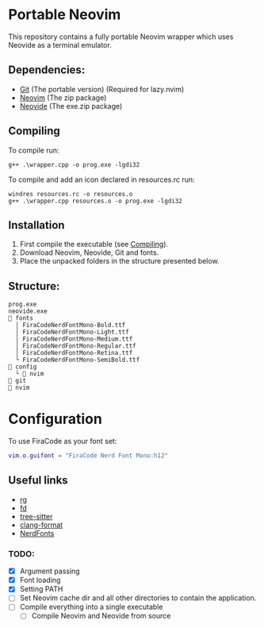 # Portable Neovim

This repository contains a fully portable Neovim wrapper which uses Neovide as a terminal emulator.

## Dependencies:
- [Git](https://git-scm.com/download/win) (The portable version) (Required for lazy.nvim)
- [Neovim](https://github.com/neovim/neovim/releases/latest) (The zip package)
- [Neovide](https://github.com/neovide/neovide/releases/latest) (The exe.zip package)

## Compiling

To compile run:
```
g++ .\wrapper.cpp -o prog.exe -lgdi32
```

To compile and add an icon declared in resources.rc run:

```
windres resources.rc -o resources.o
g++ .\wrapper.cpp resources.o -o prog.exe -lgdi32
```

## Installation

1. First compile the executable (see [Compiling](#Compiling)).
2. Download Neovim, Neovide, Git and fonts.
3. Place the unpacked folders in the structure presented below.

## Structure: 
```
prog.exe
neovide.exe
📁 fonts
  │ FiraCodeNerdFontMono-Bold.ttf
  │ FiraCodeNerdFontMono-Light.ttf
  │ FiraCodeNerdFontMono-Medium.ttf
  │ FiraCodeNerdFontMono-Regular.ttf
  │ FiraCodeNerdFontMono-Retina.ttf
  └ FiraCodeNerdFontMono-SemiBold.ttf
📁 config
  └ 📁 nvim
📁 git
📁 nvim
```

# Configuration

To use FiraCode as your font set:
```lua
vim.o.guifont = "FiraCode Nerd Font Mono:h12"
```
## Useful links
- [rg](https://github.com/BurntSushi/ripgrep/releases/tag/latest)
- [fd](https://github.com/sharkdp/fd/releases/latest)
- [tree-sitter](https://github.com/tree-sitter/tree-sitter/releases/latest)
- [clang-format](https://github.com/muttleyxd/clang-tools-static-binaries/releases/latest)
- [NerdFonts](https://www.nerdfonts.com/font-downloads)

### TODO: 
- [x] Argument passing
- [x] Font loading
- [x] Setting PATH
- [ ] Set Neovim cache dir and all other directories to contain the application.
- [ ] Compile everything into a single executable
    - [ ] Compile Neovim and Neovide from source
